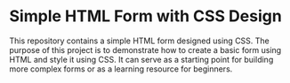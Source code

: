 # Simple HTML Form with CSS Design
This repository contains a simple HTML form designed using CSS. The purpose of this project is to demonstrate how to create a basic form using HTML and style it using CSS. It can serve as a starting point for building more complex forms or as a learning resource for beginners.
